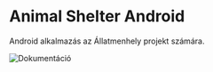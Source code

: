 # Animal Shelter Android
Android alkalmazás az Állatmenhely projekt számára.

![Dokumentáció](https://docs.google.com/document/d/1WwpQ2aJFB-GtsprBakIG9DzKNEjN8NFcduzrhIwEEa0/edit?usp=sharing)
